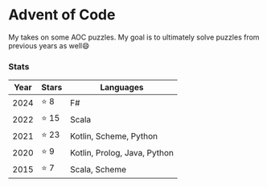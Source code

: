 # Advent of Code

My takes on some AOC puzzles. My goal is to ultimately solve puzzles from previous years as well😄

### Stats

Year | Stars | Languages
-----|------|---------|
2024 | ⭐ 8 | F#
2022 | ⭐ 15 | Scala
2021 | ⭐ 23 | Kotlin, Scheme, Python
2020 | ⭐ 9 | Kotlin, Prolog, Java, Python
2015 | ⭐ 7 | Scala, Scheme
